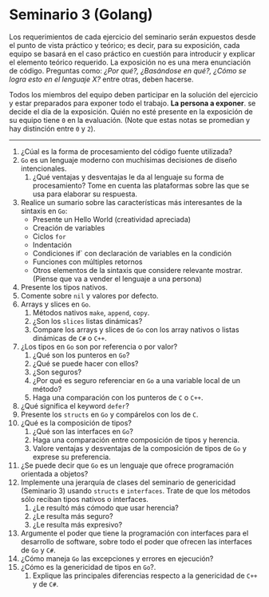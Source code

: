 # Seminario 3 (Golang)

Los requerimientos de cada ejercicio del seminario serán expuestos desde el punto de vista práctico y teórico; es decir, para su exposición, cada equipo se basará en el caso práctico en cuestión para introducir y explicar el elemento teórico requerido. La exposición no es una mera enunciación de código. Preguntas como: _¿Por qué?, ¿Basándose en qué?, ¿Cómo se logra esto en el lenguaje X?_ entre otras, deben hacerse.

Todos los miembros del equipo deben participar en la solución del ejercicio y estar preparados para exponer todo el trabajo. **La persona a exponer**. se decide el día de la exposición. Quién no esté presente en la exposición de su equipo tiene `0` en la evaluación. (Note que estas notas se promedian y hay distinción entre `0` y `2`).

---

1. ¿Cúal es la forma de procesamiento del código fuente utilizada?
1. `Go` es un lenguaje moderno con muchísimas decisiones de diseño intencionales.
    1. ¿Qué ventajas y desventajas le da al lenguaje su forma de procesamiento? Tome en cuenta las plataformas sobre las que se usa para elaborar su respuesta.
1. Realice un sumario sobre las características más interesantes de la sintaxis en `Go`:
    * Presente un Hello World (creatividad apreciada)
    * Creación de variables
    * Ciclos `for`
    * Indentación
    * Condiciones  if` con declaración de variables en la condición
    * Funciones con múltiples retornos
    * Otros elementos de la sintaxis que considere relevante mostrar. (Piense que va a vender el lenguaje a una persona)
1. Presente los tipos nativos.
1. Comente sobre `nil` y valores por defecto.
1. Arrays y slices en `Go`.
    1. Métodos nativos `make`, `append`, `copy`.
    1. ¿Son los `slices` listas dinámicas?
    1. Compare los arrays y slices de `Go` con los array nativos o listas dinámicas de `C#` o `C++`.
1. ¿Los tipos en `Go` son por referencia o por valor?
    1. ¿Qué son los punteros en `Go`?
    1. ¿Qué se puede hacer con ellos?
    1. ¿Son seguros?
    1. ¿Por qué es seguro referenciar en `Go` a una variable local de un método?
    1. Haga una comparación con los punteros de `C` o `C++`.
1. ¿Qué significa el keyword `defer`?
1. Presente los `structs` en `Go` y compárelos con los de `C`.
1. ¿Qué es la composición de tipos?
    1. ¿Qué son las interfaces en `Go`?
    1. Haga una comparación entre composición de tipos y herencia.
    1. Valore ventajas y desventajas de la composición de tipos de `Go` y exprese su preferencia.
1. ¿Se puede decir que `Go` es un lenguaje que ofrece programación orientada a objetos?
1. Implemente una jerarquía de clases del seminario de genericidad (Seminario 3) usando `structs` e `interfaces`. Trate de que los métodos sólo reciban tipos nativos o interfaces.
    1. ¿Le resultó más cómodo que usar herencia?
    1. ¿Le resulta más seguro?
    1. ¿Le resulta más expresivo?
1. Argumente el poder que tiene la programación con interfaces para el desarrollo de software, sobre todo el poder que ofrecen las interfaces de `Go` y `C#`.
1. ¿Cómo maneja `Go` las excepciones y errores en ejecución?
1. ¿Cómo es la genericidad de tipos en `Go`?.
    1. Explique las principales diferencias respecto a la genericidad de `C++` y de `C#`.

